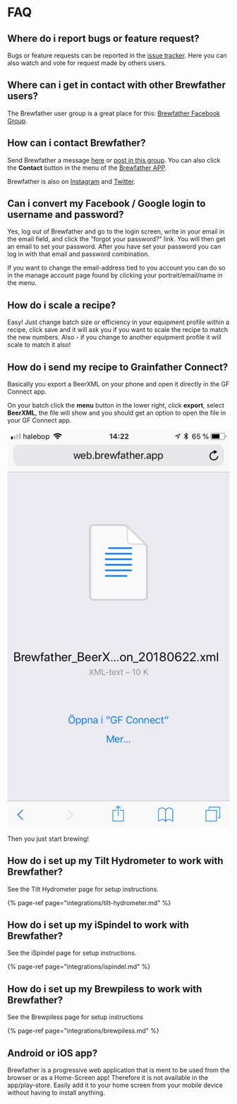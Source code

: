 # FAQ

## Where do i report bugs or feature request?

Bugs or feature requests can be reported in the [issue tracker](https://bitbucket.org/brewfather/brewfather). Here you can also watch and vote for request made by others users.

## Where can i get in contact with other Brewfather users?

The Brewfather user group is a great place for this: [Brewfather Facebook Group](https://www.facebook.com/groups/brewfather).

## How can i contact Brewfather?

Send Brewfather a message [here](https://www.facebook.com/brewfather) or [post in this group](https://www.facebook.com/groups/brewfather). You can also click the **Contact** button in the menu of the [Brewfather APP](https://web.brewfather.app).

Brewfather is also on [Instagram](https://instagram.com/brewfatherapp) and [Twitter](https://twitter.com/brewfatherapp).

## Can i convert my Facebook / Google login to username and password?

Yes,  log out of Brewfather and go to the login screen, write in your email in the email field, and click the "forgot your password?" link. You will then get an email to set your password. After you have set your password you can log in with that email and password combination.  
  
If you want to change the email-address tied to you account you can do so in the manage account page found by clicking your portrait/email/name in the menu.

## How do i scale a recipe?

Easy! Just change batch size or efficiency in your equipment profile within a recipe, click save and it will ask you if you want to scale the recipe to match the new numbers. Also - if you change to another equipment profile it will scale to match it also!

## How do i send my recipe to Grainfather Connect?

Basically you export a BeerXML on your phone and open it directly in the GF Connect app.  
  
On your batch click the **menu** button in the lower right, click **export**, select **BeerXML**, the file will show and you should get an option to open the file in your GF Connect app.  


![iPhone example. Slightly different approach in Android.](.gitbook/assets/image%20%2836%29.png)

Then you just start brewing!

## How do i set up my Tilt Hydrometer to work with Brewfather?

See the Tilt Hydrometer page for setup instructions.

{% page-ref page="integrations/tilt-hydrometer.md" %}

## How do i set up my iSpindel to work with Brewfather?

See the iSpindel page for setup instructions.

{% page-ref page="integrations/ispindel.md" %}

## How do i set up my Brewpiless to work with Brewfather?

See the Brewpiless page for setup instructions

{% page-ref page="integrations/brewpiless.md" %}

## Android or iOS app?

Brewfather is a progressive web application that is ment to be used from the browser or as a Home-Screen app! Therefore it is not available in the app/play-store. Easily add it to your home screen from your mobile device without having to install anything.

